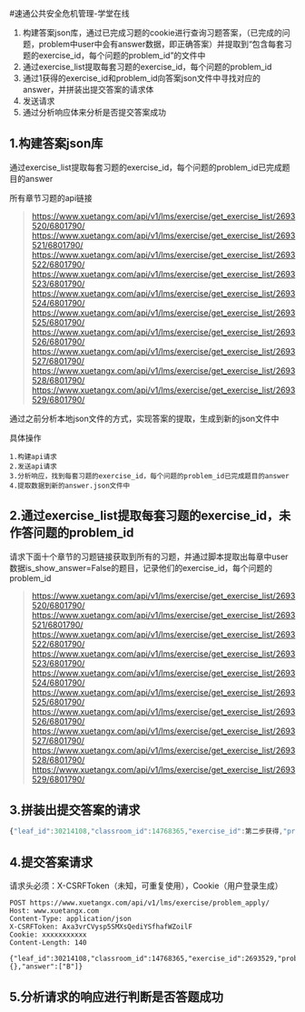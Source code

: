 #速通公共安全危机管理-学堂在线
1. 构建答案json库，通过已完成习题的cookie进行查询习题答案，（已完成的问题，problem中user中会有answer数据，即正确答案）并提取到“包含每套习题的exercise_id，每个问题的problem_id”的文件中
2. 通过exercise_list提取每套习题的exercise_id，每个问题的problem_id
3. 通过1获得的exercise_id和problem_id向答案json文件中寻找对应的answer，并拼装出提交答案的请求体
4. 发送请求
5. 通过分析响应体来分析是否提交答案成功

## 1.构建答案json库

通过exercise_list提取每套习题的exercise_id，每个问题的problem_id已完成题目的answer

所有章节习题的api链接

> https://www.xuetangx.com/api/v1/lms/exercise/get_exercise_list/2693520/6801790/
> https://www.xuetangx.com/api/v1/lms/exercise/get_exercise_list/2693521/6801790/
> https://www.xuetangx.com/api/v1/lms/exercise/get_exercise_list/2693522/6801790/
> https://www.xuetangx.com/api/v1/lms/exercise/get_exercise_list/2693523/6801790/
> https://www.xuetangx.com/api/v1/lms/exercise/get_exercise_list/2693524/6801790/
> https://www.xuetangx.com/api/v1/lms/exercise/get_exercise_list/2693525/6801790/
> https://www.xuetangx.com/api/v1/lms/exercise/get_exercise_list/2693526/6801790/
> https://www.xuetangx.com/api/v1/lms/exercise/get_exercise_list/2693527/6801790/
> https://www.xuetangx.com/api/v1/lms/exercise/get_exercise_list/2693528/6801790/
> https://www.xuetangx.com/api/v1/lms/exercise/get_exercise_list/2693529/6801790/

通过之前分析本地json文件的方式，实现答案的提取，生成到新的json文件中

具体操作

```
1.构建api请求
2.发送api请求
3.分析响应，找到每套习题的exercise_id，每个问题的problem_id已完成题目的answer
4.提取数据到新的answer.json文件中
```



## 2.通过exercise_list提取每套习题的exercise_id，未作答问题的problem_id

请求下面十个章节的习题链接获取到所有的习题，并通过脚本提取出每章中user数据is_show_answer=False的题目，记录他们的exercise_id，每个问题的problem_id

> https://www.xuetangx.com/api/v1/lms/exercise/get_exercise_list/2693520/6801790/
> https://www.xuetangx.com/api/v1/lms/exercise/get_exercise_list/2693521/6801790/
> https://www.xuetangx.com/api/v1/lms/exercise/get_exercise_list/2693522/6801790/
> https://www.xuetangx.com/api/v1/lms/exercise/get_exercise_list/2693523/6801790/
> https://www.xuetangx.com/api/v1/lms/exercise/get_exercise_list/2693524/6801790/
> https://www.xuetangx.com/api/v1/lms/exercise/get_exercise_list/2693525/6801790/
> https://www.xuetangx.com/api/v1/lms/exercise/get_exercise_list/2693526/6801790/
> https://www.xuetangx.com/api/v1/lms/exercise/get_exercise_list/2693527/6801790/
> https://www.xuetangx.com/api/v1/lms/exercise/get_exercise_list/2693528/6801790/
> https://www.xuetangx.com/api/v1/lms/exercise/get_exercise_list/2693529/6801790/

## 3.拼装出提交答案的请求

```javascript
{"leaf_id":30214108,"classroom_id":14768365,"exercise_id":第二步获得,"problem_id":第二步获得,"sign":"THU12041000310","answers":{},"answer":["查询答案json文件获得"]}
```

## 4.提交答案请求

请求头必须：X-CSRFToken（未知，可重复使用），Cookie（用户登录生成）

```
POST https://www.xuetangx.com/api/v1/lms/exercise/problem_apply/
Host: www.xuetangx.com
Content-Type: application/json
X-CSRFToken: Axa3vrCVysp5SMXsQediYSfhafWZoilF
Cookie: xxxxxxxxxxx
Content-Length: 140

{"leaf_id":30214108,"classroom_id":14768365,"exercise_id":2693529,"problem_id":25492581,"sign":"THU12041000310","answers":{},"answer":["B"]}
```



## 5.分析请求的响应进行判断是否答题成功

## 